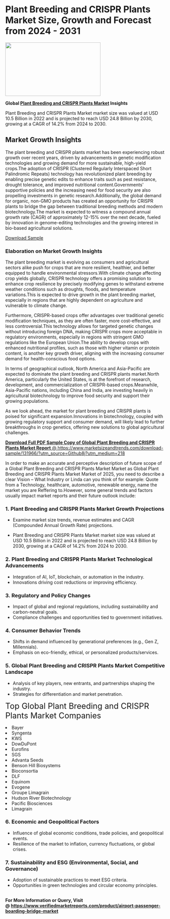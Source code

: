 <H1>Plant Breeding and CRISPR Plants Market Size, Growth and Forecast from 2024 - 2031</H1><img class="aligncenter size-medium wp-image-584254" src="https://thirdeyenews.in/wp-content/uploads/2024/09/Global-Market-Research-300x168.jpeg" alt="" width="300" height="168" /><p><strong>Global&nbsp;<a href="https://www.marketsizeandtrends.com/download-sample/131966/?utm_source=Github8j?utm_medium=218">Plant Breeding and CRISPR Plants Market</a> Insights</strong></p><p>Plant Breeding and CRISPR Plants Market market size was valued at USD 10.5 Billion in 2022 and is projected to reach USD 24.8 Billion by 2030, growing at a CAGR of 14.2% from 2024 to 2030.</p><p><h2>Market Growth Insights</h2> <p>The plant breeding and CRISPR plants market has been experiencing robust growth over recent years, driven by advancements in genetic modification technologies and growing demand for more sustainable, high-yield crops.The adoption of CRISPR (Clustered Regularly Interspaced Short Palindromic Repeats) technology has revolutionized plant breeding by enabling precise genetic edits to enhance traits such as pest resistance, drought tolerance, and improved nutritional content.Governments' supportive policies and the increasing need for food security are also propelling investments in genetic research.Additionally, the global demand for organic, non-GMO products has created an opportunity for CRISPR plants to bridge the gap between traditional breeding methods and modern biotechnology.The market is expected to witness a compound annual growth rate (CAGR) of approximately 12-15% over the next decade, fueled by innovation in genome-editing technologies and the growing interest in bio-based agricultural solutions.</p> <p><a href="#">Download Sample</a></p> <h3>Elaboration on Market Growth Insights</h3> <p>The plant breeding market is evolving as consumers and agricultural sectors alike push for crops that are more resilient, healthier, and better equipped to handle environmental stressors.With climate change affecting crop yields globally, CRISPR technology offers a promising solution to enhance crop resilience by precisely modifying genes to withstand extreme weather conditions such as droughts, floods, and temperature variations.This is expected to drive growth in the plant breeding market, especially in regions that are highly dependent on agriculture and vulnerable to climate change.</p> <p>Furthermore, CRISPR-based crops offer advantages over traditional genetic modification techniques, as they are often faster, more cost-effective, and less controversial.This technology allows for targeted genetic changes without introducing foreign DNA, making CRISPR crops more acceptable in regulatory environments, especially in regions with stringent GMO regulations like the European Union.The ability to develop crops with enhanced nutritional profiles, such as those with higher vitamin or protein content, is another key growth driver, aligning with the increasing consumer demand for health-conscious food options.</p> <p>In terms of geographical outlook, North America and Asia-Pacific are expected to dominate the plant breeding and CRISPR plants market.North America, particularly the United States, is at the forefront of research, development, and commercialization of CRISPR-based crops.Meanwhile, Asia-Pacific nations, including China and India, are investing heavily in agricultural biotechnology to improve food security and support their growing populations.</p> <p>As we look ahead, the market for plant breeding and CRISPR plants is poised for significant expansion.Innovations in biotechnology, coupled with growing regulatory support and consumer demand, will likely lead to further breakthroughs in crop genetics, offering new solutions to global agricultural challenges.</p> <p><a href="#"></p><p><span class=""><strong>Download Full PDF Sample Copy of Global Plant Breeding and CRISPR Plants Market Report</strong> @ <a href="https://www.marketsizeandtrends.com/download-sample/131966/?utm_source=Github8j?utm_medium=218" target="_blank">https://www.marketsizeandtrends.com/download-sample/131966/?utm_source=Github8j?utm_medium=218</a></span></p><p>In order to make an accurate and perceptive description of future scope of a Global&nbsp;Plant Breeding and CRISPR Plants Market Market as Global&nbsp;Plant Breeding and CRISPR Plants Market Market of 2025, you need to describe a clear Vision &ndash; What Industry or Linda can you think of for example: Quote from a Technology, healthcare, automotive, renewable energy, name the market you are Reffering to.However, some general trends and factors usually impact market reports and their future outlook include:</p><h3>1.&nbsp;<strong>Plant Breeding and CRISPR Plants Market Growth Projections</strong></h3><ul><li>Examine market size trends, revenue estimates and CAGR (Compounded Annual Growth Rate) projections.</li><li><p>Plant Breeding and CRISPR Plants Market market size was valued at USD 10.5 Billion in 2022 and is projected to reach USD 24.8 Billion by 2030, growing at a CAGR of 14.2% from 2024 to 2030.</p></li></ul><h3>2.&nbsp;<strong>Plant Breeding and CRISPR Plants Market Technological Advancements</strong></h3><ul><li>Integration of AI, IoT, blockchain, or automation in the industry.</li><li>Innovations driving cost reductions or improving efficiency.</li></ul><h3>3.&nbsp;<strong>Regulatory and Policy Changes</strong></h3><ul><li>Impact of global and regional regulations, including sustainability and carbon-neutral goals.</li><li>Compliance challenges and opportunities tied to government initiatives.</li></ul><h3>4.&nbsp;<strong>Consumer Behavior Trends</strong></h3><ul><li>Shifts in demand influenced by generational preferences (e.g., Gen Z, Millennials).</li><li>Emphasis on eco-friendly, ethical, or personalized products/services.</li></ul><h3>5.&nbsp;<strong>Global Plant Breeding and CRISPR Plants Market Competitive Landscape</strong></h3><ul><li>Analysis of key players, new entrants, and partnerships shaping the industry.</li><li>Strategies for differentiation and market penetration.</li></ul><p data-pm-slice="1 1 []"><span style="color: inherit; font-family: inherit; font-size: 25px;">Top Global Plant Breeding and CRISPR Plants Market Companies</span></p><div class="" data-test-id=""><p><li>Bayer</li><li> Syngenta</li><li> KWS</li><li> DowDuPont</li><li> Eurofins</li><li> SGS</li><li> Advanta Seeds</li><li> Benson Hill Biosystems</li><li> Bioconsortia</li><li> DLF</li><li> Equinom</li><li> Evogene</li><li> Groupe Limagrain</li><li> Hudson River Biotechnology</li><li> Pacific Biosciences</li><li> Limagrain</li></p></div><h3>6.&nbsp;<strong>Economic and Geopolitical Factors</strong></h3><ul><li>Influence of global economic conditions, trade policies, and geopolitical events.</li><li>Resilience of the market to inflation, currency fluctuations, or global crises.</li></ul><h3>7.&nbsp;<strong>Sustainability and ESG (Environmental, Social, and Governance)</strong></h3><ul><li>Adoption of sustainable practices to meet ESG criteria.</li><li>Opportunities in green technologies and circular economy principles.</li></ul><h2><strong style="font-size: 14px;">For More Information or Query, Visit @&nbsp;</strong><a style="background-color: #ffffff; font-size: 14px;" href="https://www.marketsizeandtrends.com/report/plant-breeding-and-crispr-plants-market/" target="_blank">https://www.verifiedmarketreports.com/product/airport-passenger-boarding-bridge-market</a></h2>